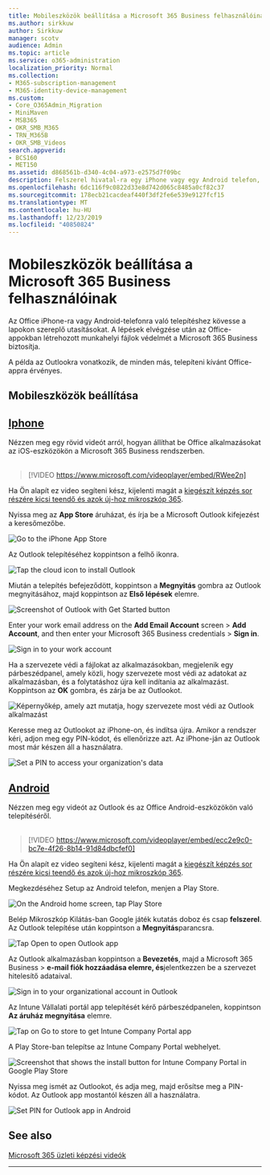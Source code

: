 ```yaml
---
title: Mobileszközök beállítása a Microsoft 365 Business felhasználóinak
ms.author: sirkkuw
author: Sirkkuw
manager: scotv
audience: Admin
ms.topic: article
ms.service: o365-administration
localization_priority: Normal
ms.collection:
- M365-subscription-management
- M365-identity-device-management
ms.custom:
- Core_O365Admin_Migration
- MiniMaven
- MSB365
- OKR_SMB_M365
- TRN_M365B
- OKR_SMB_Videos
search.appverid:
- BCS160
- MET150
ms.assetid: d868561b-d340-4c04-a973-e2575d7f09bc
description: Felszerel hivatal-ra egy iPhone vagy egy Android telefon, és-a dolgozik fájlokat hivatalban apps lesz megvéd mellett Mikroszkóp 365 teendő.
ms.openlocfilehash: 6dc116f9c0822d33e8d742d065c8485a0cf82c37
ms.sourcegitcommit: 178ecb21cacdeaf440f3df2fe6e539e9127fcf15
ms.translationtype: MT
ms.contentlocale: hu-HU
ms.lasthandoff: 12/23/2019
ms.locfileid: "40850824"
---
```

# <a name="set-up-mobile-devices-for-microsoft-365-business-users"></a>Mobileszközök beállítása a Microsoft 365 Business felhasználóinak

Az Office iPhone-ra vagy Android-telefonra való telepítéshez kövesse a lapokon szereplő utasításokat. A lépések elvégzése után az Office-appokban létrehozott munkahelyi fájlok védelmét a Microsoft 365 Business biztosítja.

A példa az Outlookra vonatkozik, de minden más, telepíteni kívánt Office-appra érvényes.
  
## <a name="set-up-mobile-devices"></a>Mobileszközök beállítása

## <a name="iphonetabiphone"></a>[Iphone](#tab/iPhone)
  
Nézzen meg egy rövid videót arról, hogyan állíthat be Office alkalmazásokat az iOS-eszközökön a Microsoft 365 Business rendszerben.<br><br>

> [!VIDEO https://www.microsoft.com/videoplayer/embed/RWee2n] 

Ha Ön alapít ez video segíteni kész, kijelenti magát a [kiegészít képzés sor részére kicsi teendő és azok új-hoz mikroszkóp 365](https://support.office.com/article/6ab4bbcd-79cf-4000-a0bd-d42ce4d12816).

Nyissa meg az **App Store** áruházat, és írja be a Microsoft Outlook kifejezést a keresőmezőbe.
  
![Go to the iPhone App Store](media/886913de-76e5-4883-8ed0-4eb3ec06188f.png)
  
Az Outlook telepítéséhez koppintson a felhő ikonra.
  
![Tap the cloud icon to install Outlook](media/665e1620-948a-4ab8-b914-dca49530142c.png)
  
Miután a telepítés befejeződött, koppintson a **Megnyitás** gombra az Outlook megnyitásához, majd koppintson az **Első lépések** elemre.
  
![Screenshot of Outlook with Get Started button](media/005bedec-ae50-4d75-b3bb-e7cef9e2561c.png)
  
Enter your work email address on the **Add Email Account** screen \> **Add Account**, and then enter your Microsoft 365 Business credentials \> **Sign in**.
  
![Sign in to your work account](media/3cef1fb5-7bec-4d3d-8542-872b731ce19f.png)
  
Ha a szervezete védi a fájlokat az alkalmazásokban, megjelenik egy párbeszédpanel, amely közli, hogy szervezete most védi az adatokat az alkalmazásban, és a folytatáshoz újra kell indítania az alkalmazást. Koppintson az **OK** gombra, és zárja be az Outlookot. 
  
![Képernyőkép, amely azt mutatja, hogy szervezete most védi az Outlook alkalmazást](media/fb4c1c84-b1e9-42e1-8070-c13dcf79fb09.png)
  
Keresse meg az Outlookot az iPhone-on, és indítsa újra. Amikor a rendszer kéri, adjon meg egy PIN-kódot, és ellenőrizze azt. Az iPhone-ján az Outlook most már készen áll a használatra.
  
![Set a PIN to access your organization's data](media/64f2630b-3164-47a4-9dd6-ca0c29ed5fb3.png)
  
## <a name="androidtabandroid"></a>[Android](#tab/Android)
  
Nézzen meg egy videót az Outlook és az Office Android-eszközökön való telepítéséről.<br><br>

> [!VIDEO https://www.microsoft.com/videoplayer/embed/ecc2e9c0-bc7e-4f26-8b14-91d84dbcfef0] 

Ha Ön alapít ez video segíteni kész, kijelenti magát a [kiegészít képzés sor részére kicsi teendő és azok új-hoz mikroszkóp 365](https://support.office.com/article/6ab4bbcd-79cf-4000-a0bd-d42ce4d12816).

Megkezdéséhez Setup az Android telefon, menjen a Play Store.
  
![On the Android home screen, tap Play Store](media/93df88e7-c778-40e1-b35e-868ca6e97f6c.png)
  
Belép Mikroszkóp Kilátás-ban Google játék kutatás doboz és csap **felszerel**. Az Outlook telepítése után koppintson a **Megnyitás**parancsra.
  
![Tap Open to open Outlook app](media/8b4c5937-8875-4b5a-a5b6-b8c6c9cd6240.png)
  
Az Outlook alkalmazásban koppintson a **Bevezetés**, majd a Microsoft 365 Business \> **e-mail fiók hozzáadása elemre, és**jelentkezzen be a szervezet hitelesítő adataival.
  
![Sign in to your organizational account in Outlook](media/18f67c66-4bab-4b99-94bd-080839312e29.png)
  
Az Intune Vállalati portál app telepítését kérő párbeszédpanelen, koppintson **Az áruház megnyitása** elemre.
  
![Tap on Go to store to get Intune Company Portal app](media/a702d712-5622-45dd-a511-b1adaee63071.png)
  
A Play Store-ban telepítse az Intune Company Portal webhelyet.
  
![Screenshot that shows the install button for Intune Company Portal in Google Play Store](media/5e0408f2-3f37-44dd-80ed-13ca2ac6df0c.png)
  
Nyissa meg ismét az Outlookot, és adja meg, majd erősítse meg a PIN-kódot. Az Outlook app mostantól készen áll a használatra.
  
![Set  PIN for Outlook app in Android](media/edb91afb-f1ed-451a-bc6b-8ccba664e055.png)

## <a name="see-also"></a>See also

[Microsoft 365 üzleti képzési videók](https://support.office.com/article/6ab4bbcd-79cf-4000-a0bd-d42ce4d12816)

---